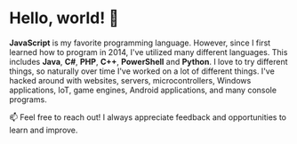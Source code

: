 <h1>Hello, world! 👋</h1>

<b>JavaScript</b> is my favorite programming language. However, since I first learned how to program in 2014, I've utilized many different languages. This includes <b>Java</b>, <b>C#</b>, <b>PHP</b>, <b>C++</b>, <b>PowerShell</b> and <b>Python</b>. I love to try different things, so naturally over time I've worked on a lot of different things. I've hacked around with websites, servers, microcontrollers, Windows applications, IoT, game engines, Android applications, and many console programs.


📫 Feel free to reach out! I always appreciate feedback and opportunities to learn and improve.

<!--
**m-bagby/m-bagby** is a ✨ _special_ ✨ repository because its `README.md` (this file) appears on your GitHub profile.

Here are some ideas to get you started:

- 🔭 I’m currently working on ...
- 🌱 I’m currently learning ...
- 👯 I’m looking to collaborate on ...
- 🤔 I’m looking for help with ...
- 💬 Ask me about ...
- 📫 How to reach me: ...
- 😄 Pronouns: ...
- ⚡ Fun fact: ...
-->
